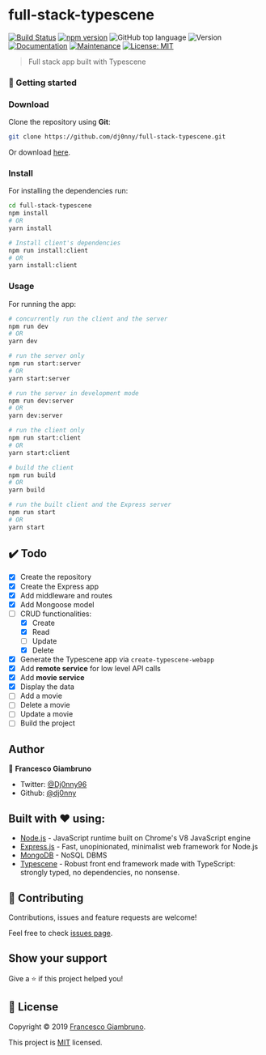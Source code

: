 # full-stack-typescene

[![Build Status](https://travis-ci.org/dj0nny/full-stack-typescene.svg?branch=develop)](https://travis-ci.org/dj0nny/full-stack-typescene)
[![npm version](https://badge.fury.io/js/typescene.svg)](https://badge.fury.io/js/typescene)
![GitHub top language](https://img.shields.io/github/languages/top/dj0nny/full-stack-typescene)
![Version](https://img.shields.io/badge/version-1.0.0-blue.svg?cacheSeconds=2592000)
[![Documentation](https://img.shields.io/badge/documentation-yes-brightgreen.svg)](https://github.com/dj0nny/full-stack-typescene#readme)
[![Maintenance](https://img.shields.io/badge/Maintained%3F-yes-green.svg)](https://github.com/dj0nny/full-stack-typescene/graphs/commit-activity)
[![License: MIT](https://img.shields.io/badge/License-MIT-yellow.svg)](https://github.com/dj0nny/full-stack-typescene/blob/master/LICENSE)

> Full stack app built with Typescene

### 🚀 Getting started

### Download

Clone the repository using **Git**:

```bash
git clone https://github.com/dj0nny/full-stack-typescene.git
```

Or download [here](https://github.com/dj0nny/full-stack-typescene/archive/develop.zip).

### Install

For installing the dependencies run:

```bash
cd full-stack-typescene
npm install
# OR
yarn install

# Install client's dependencies
npm run install:client
# OR
yarn install:client
```
### Usage

For running the app:

```bash
# concurrently run the client and the server
npm run dev 
# OR
yarn dev

# run the server only
npm run start:server
# OR
yarn start:server

# run the server in development mode
npm run dev:server
# OR
yarn dev:server

# run the client only
npm run start:client
# OR
yarn start:client

# build the client
npm run build
# OR
yarn build

# run the built client and the Express server
npm run start
# OR
yarn start
```

## ✔️ Todo

* [x] Create the repository
* [x] Create the Express app
* [x] Add middleware and routes
* [x] Add Mongoose model
* [ ] CRUD functionalities:
  - [x] Create
  - [x] Read
  - [ ] Update
  - [x] Delete
* [x] Generate the Typescene app via `create-typescene-webapp`
* [x] Add **remote service** for low level API calls
* [x] Add **movie service**
* [x] Display the data
* [ ] Add a movie
* [ ] Delete a movie
* [ ] Update a movie
* [ ] Build the project

## Author

👤 **Francesco Giambruno**

* Twitter: [@Dj0nny96](https://twitter.com/Dj0nny96)
* Github: [@dj0nny](https://github.com/dj0nny)

## Built with ❤️ using:

* [Node.js](https://nodejs.org/en/) - JavaScript runtime built on Chrome's V8 JavaScript engine
* [Express.js](https://expressjs.com/) - Fast, unopinionated, minimalist web framework for Node.js
* [MongoDB](https://github.com/u3u/vue-hooks) - NoSQL DBMS
* [Typescene](https://typescene.dev) - Robust front end framework made with TypeScript: strongly typed, no dependencies, no nonsense.

## 🤝 Contributing

Contributions, issues and feature requests are welcome!

Feel free to check [issues page](https://github.com/dj0nny/full-stack-typescene/issues).

## Show your support

Give a ⭐️ if this project helped you!


## 📝 License

Copyright © 2019 [Francesco Giambruno](https://github.com/dj0nny).

This project is [MIT](https://github.com/dj0nny/full-stack-typescene/blob/master/LICENSE) licensed.